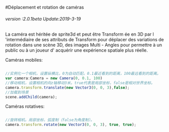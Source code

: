 #Déplacement et rotation de caméras

###### *version :2.0.1beta   Update:2019-3-19*

La caméra est héritée de sprite3d et peut être Transform ée en 3D par l 'intermédiaire de ses attributs de Transform pour déplacer des variations de rotation dans une scène 3D, des images Multi - Angles pour permettre à un public ou à un joueur d' acquérir une expérience spatiale plus réelle.

Caméras mobiles:


```typescript

//实例化一个相机，设置纵横比，0为自动匹配。0.1最近看到的距离，100最远看到的距离。
var camera:Camera = new Camera(0, 0.1, 100)
//移动相机，设置相机的向z轴移动3米。true代表是局部坐标，false是相对世界坐标。 
camera.transform.translate(new Vector3(0, 0, 3),false);
//加载到场景
scene.addChild(camera);
```


Caméras rotatives:


```typescript

//旋转相机。局部坐标，弧度制（false为角度制）。
camera.transform.rotate(new Vector3(0, 0, 3), true, true);
```




